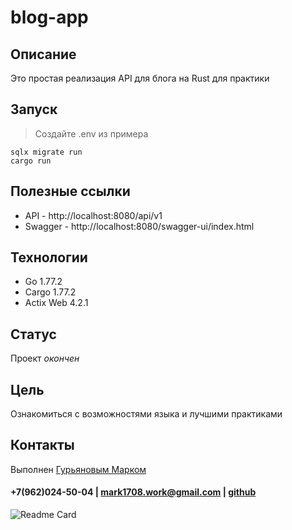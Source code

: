 # blog-app

## Описание
Это простая реализация API для блога на Rust для практики

## Запуск
> Создайте .env из примера
```shell
sqlx migrate run
cargo run
```

## Полезные ссылки
* API - http://localhost:8080/api/v1
* Swagger - http://localhost:8080/swagger-ui/index.html

## Технологии
- Go 1.77.2
- Cargo 1.77.2
- Actix Web 4.2.1

## Статус
Проект _окончен_

## Цель
Ознакомиться с возможностями языка и лучшими практиками

## Контакты
Выполнен [Гурьяновым Марком](https://mark1708.github.io/)
#### +7(962)024-50-04 | mark1708.work@gmail.com | [github](http://github.com/Mark1708)

![Readme Card](https://github-readme-stats.vercel.app/api/pin/?username=Mark1708&repo=blog-app&theme=chartreuse-dark&show_icons=true)